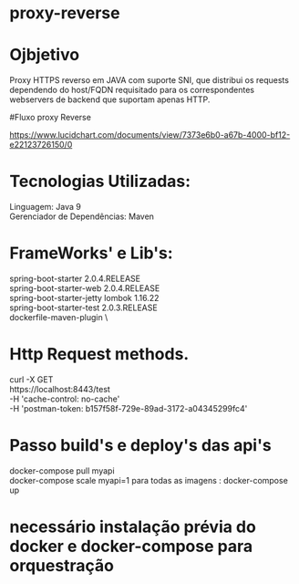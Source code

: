 # proxy-reverse

# Ojbjetivo

Proxy HTTPS reverso em JAVA com suporte SNI, que distribui os requests dependendo do host/FQDN requisitado para os correspondentes webservers de backend que suportam apenas HTTP.

#Fluxo proxy Reverse

https://www.lucidchart.com/documents/view/7373e6b0-a67b-4000-bf12-e22123726150/0

# Tecnologias Utilizadas:

Linguagem: Java 9 \
Gerenciador de Dependências: Maven

# FrameWorks' e Lib's:
spring-boot-starter 2.0.4.RELEASE \
spring-boot-starter-web 2.0.4.RELEASE \
spring-boot-starter-jetty
lombok 1.16.22 \
spring-boot-starter-test 2.0.3.RELEASE \
dockerfile-maven-plugin \

# Http Request methods.
curl -X GET \
  https://localhost:8443/test \
  -H 'cache-control: no-cache' \
  -H 'postman-token: b157f58f-729e-89ad-3172-a04345299fc4'
# Passo build's e deploy's das api's
  docker-compose pull myapi \
  docker-compose scale myapi=1
 para todas as imagens :
  docker-compose up
  # necessário instalação prévia do docker e docker-compose para orquestração
